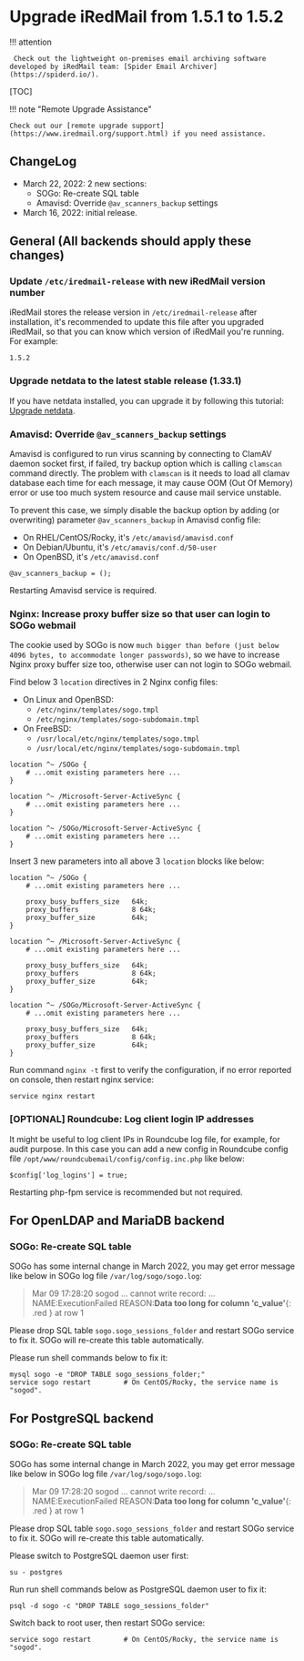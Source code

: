 # Upgrade iRedMail from 1.5.1 to 1.5.2

!!! attention

	 Check out the lightweight on-premises email archiving software developed by iRedMail team: [Spider Email Archiver](https://spiderd.io/).

[TOC]

!!! note "Remote Upgrade Assistance"

    Check out our [remote upgrade support](https://www.iredmail.org/support.html) if you need assistance.

## ChangeLog

- March 22, 2022: 2 new sections:
    - SOGo: Re-create SQL table
    - Amavisd: Override `@av_scanners_backup` settings
- March 16, 2022: initial release.

## General (All backends should apply these changes)

### Update `/etc/iredmail-release` with new iRedMail version number

iRedMail stores the release version in `/etc/iredmail-release` after
installation, it's recommended to update this file after you upgraded iRedMail,
so that you can know which version of iRedMail you're running. For example:

```
1.5.2
```

### Upgrade netdata to the latest stable release (1.33.1)

If you have netdata installed, you can upgrade it by following this tutorial:
[Upgrade netdata](./upgrade.netdata.html).

### Amavisd: Override `@av_scanners_backup` settings

Amavisd is configured to run virus scanning by connecting to ClamAV daemon
socket first, if failed, try backup option which is calling `clamscan` command
directly. The problem with `clamscan` is it needs to load all clamav database
each time for each message, it may cause OOM (Out Of Memory) error or use too
much system resource and cause mail service unstable.

To prevent this case, we simply disable the backup option by adding (or
overwriting) parameter `@av_scanners_backup` in Amavisd config file:

- On RHEL/CentOS/Rocky, it's `/etc/amavisd/amavisd.conf`
- On Debian/Ubuntu, it's `/etc/amavis/conf.d/50-user`
- On OpenBSD, it's `/etc/amavisd.conf`

```
@av_scanners_backup = ();
```

Restarting Amavisd service is required.

### Nginx: Increase proxy buffer size so that user can login to SOGo webmail

The cookie used by SOGo is now `much bigger than before (just below 4096
bytes, to accommodate longer passwords)`, so we have to increase Nginx proxy
buffer size too, otherwise user can not login to SOGo webmail.

Find below 3 `location` directives in 2 Nginx config files:

- On Linux and OpenBSD:
    - `/etc/nginx/templates/sogo.tmpl`
    - `/etc/nginx/templates/sogo-subdomain.tmpl`
- On FreeBSD:
    - `/usr/local/etc/nginx/templates/sogo.tmpl`
    - `/usr/local/etc/nginx/templates/sogo-subdomain.tmpl`

```
location ^~ /SOGo {
    # ...omit existing parameters here ...
}

location ^~ /Microsoft-Server-ActiveSync {
    # ...omit existing parameters here ...
}

location ^~ /SOGo/Microsoft-Server-ActiveSync {
    # ...omit existing parameters here ...
}
```

Insert 3 new parameters into all above 3 `location` blocks like below:

```
location ^~ /SOGo {
    # ...omit existing parameters here ...

    proxy_busy_buffers_size   64k;
    proxy_buffers             8 64k;
    proxy_buffer_size         64k;
}

location ^~ /Microsoft-Server-ActiveSync {
    # ...omit existing parameters here ...

    proxy_busy_buffers_size   64k;
    proxy_buffers             8 64k;
    proxy_buffer_size         64k;
}

location ^~ /SOGo/Microsoft-Server-ActiveSync {
    # ...omit existing parameters here ...

    proxy_busy_buffers_size   64k;
    proxy_buffers             8 64k;
    proxy_buffer_size         64k;
}
```

Run command `nginx -t` first to verify the configuration, if no error reported
on console, then restart nginx service:

```
service nginx restart
```

### [OPTIONAL] Roundcube: Log client login IP addresses

It might be useful to log client IPs in Roundcube log file, for example, for
audit purpose. In this case you can add a new config in Roundcube config file
`/opt/www/roundcubemail/config/config.inc.php` like below:

```
$config['log_logins'] = true;
```

Restarting php-fpm service is recommended but not required.

## For OpenLDAP and MariaDB backend

### SOGo: Re-create SQL table

SOGo has some internal change in March 2022, you may get error message like
below in SOGo log file `/var/log/sogo/sogo.log`:

> Mar 09 17:28:20 sogod ... cannot write record: ... NAME:ExecutionFailed REASON:__Data too long for column 'c_value'__{: .red } at row 1

Please drop SQL table `sogo.sogo_sessions_folder` and restart SOGo service to
fix it. SOGo will re-create this table automatically.

Please run shell commands below to fix it:
```
mysql sogo -e "DROP TABLE sogo_sessions_folder;"
service sogo restart        # On CentOS/Rocky, the service name is "sogod".
```

## For PostgreSQL backend
### SOGo: Re-create SQL table

SOGo has some internal change in March 2022, you may get error message like
below in SOGo log file `/var/log/sogo/sogo.log`:

> Mar 09 17:28:20 sogod ... cannot write record: ... NAME:ExecutionFailed REASON:__Data too long for column 'c_value'__{: .red } at row 1

Please drop SQL table `sogo.sogo_sessions_folder` and restart SOGo service to
fix it. SOGo will re-create this table automatically.

Please switch to PostgreSQL daemon user first:
```
su - postgres
```

Run run shell commands below as PostgreSQL daemon user to fix it:

```
psql -d sogo -c "DROP TABLE sogo_sessions_folder"
```

Switch back to root user, then restart SOGo service:
```
service sogo restart        # On CentOS/Rocky, the service name is "sogod".
```
